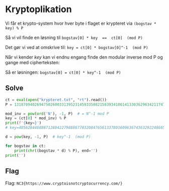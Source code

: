 # Kryptoplikation

Vi får et krypto-system hvor hver byte i flaget er krypteret via `(bogstav * key) % P`

Så vi vil finde en løsning til `bogstav[0] * key  ==  ct[0]  (mod P)`

Det gør vi ved at omskrive til: `key = ct[0] * bogstav[0]^-1  (mod P)`

Når vi kender _key_ kan vi endnu engang finde den modular inverse mod P og gange med cipherteksten:

Så er løsningen: `bogstav[0] = ct[0] * key^-1  (mod P)`

## Solve

```python
ct = eval(open("krypteret.txt", "rt").read())
P = 13187894026947502600331395231459335882158393410614133036296342117478704820555154018132946245287063906492618556075499328589037764675831105264487871422591331

mod_inv = pow(ord('N'), -1, P)  # = N^-1 mod P
key = (ct[0] * mod_inv) % P
print(f'{key=}')
# key=4056284460887128042279888677032084765613378016096367436329224866578906500140582049600556365818223401072149740398210458751202059533973667401449003523637208

d = pow(key, -1, P)  # key^-1  (mod P)

for bogstav in ct:
    print(chr((bogstav * d) % P), end='')
print('')
```

## Flag

Flag: `NC3{https://www.cryptoisnotcryptocurrency.com/}`
